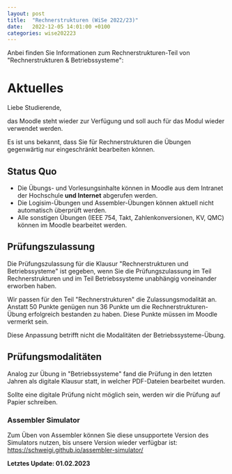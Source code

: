 ```yaml
---
layout: post
title:  "Rechnerstrukturen (WiSe 2022/23)"
date:   2022-12-05 14:01:00 +0100
categories: wise202223
---
```


Anbei finden Sie Informationen zum Rechnerstrukturen-Teil von "Rechnerstrukturen & Betriebssysteme":

# Aktuelles

Liebe Studierende,

das Moodle steht wieder zur Verfügung und soll auch für das Modul wieder verwendet werden.

Es ist uns bekannt, dass Sie für Rechnerstrukturen die Übungen gegenwärtig nur eingeschränkt bearbeiten können.

## Status Quo

* Die Übungs- und Vorlesungsinhalte können in Moodle aus dem Intranet der Hochschule **und Internet** abgerufen werden.
* Die Logisim-Übungen und Assembler-Übungen können aktuell nicht automatisch überprüft werden.
* Alle sonstigen Übungen (IEEE 754, Takt, Zahlenkonversionen, KV, QMC) können im Moodle bearbeitet werden.

## Prüfungszulassung

Die Prüfungszulassung für die Klausur "Rechnerstrukturen und Betriebssysteme" ist gegeben, wenn Sie die Prüfungszulassung im Teil Rechnerstrukturen und im Teil Betriebssysteme unabhängig voneinander erworben haben.

Wir passen für den Teil "Rechnerstrukturen" die Zulassungsmodalität an. Anstatt 50 Punkte genügen nun 36 Punkte um die Rechnerstrukturen-Übung erfolgreich bestanden zu haben. Diese Punkte müssen im Moodle vermerkt sein.

Diese Anpassung betrifft nicht die Modalitäten der Betriebssysteme-Übung. 

## Prüfungsmodalitäten

Analog zur Übung in "Betriebssysteme" fand die Prüfung in den letzten Jahren als digitale Klausur statt, in welcher PDF-Dateien bearbeitet wurden.

Sollte eine digitale Prüfung nicht möglich sein, werden wir die Prüfung auf Papier schreiben.

### Assembler Simulator

Zum Üben von Assembler können Sie diese unsupportete Version des Simulators nutzen, bis unsere Version wieder verfügbar ist: https://schweigi.github.io/assembler-simulator/

**Letztes Update: 01.02.2023**
